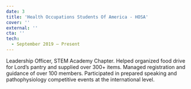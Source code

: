 ```yaml
---
date: 3
title: 'Health Occupations Students Of America - HOSA'
cover: ''
external: ''
cta: ''
tech:
  - September 2019 – Present
---
```


Leadership Officer, STEM Academy Chapter. Helped organized food drive for Lord’s pantry and supplied over 300+ items. Managed registration and guidance of over 100 members. Participated in prepared speaking and pathophysiology competitive events at the international level.
